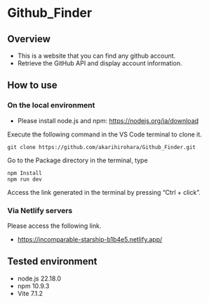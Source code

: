 # Github_Finder

## Overview
- This is a website that you can find any github account.
- Retrieve the GitHub API and display account information.

## How to use
### On the local environment
- Please install node.js and npm: https://nodejs.org/ja/download

Execute the following command in the VS Code terminal to clone it.
 ```
 git clone https://github.com/akarihirohara/Github_Finder.git
 ```

Go to the Package directory in the terminal, type
```
npm Install
npm run dev
```

Access the link generated in the terminal by pressing “Ctrl + click”.

### Via Netlify servers
Please access the following link.
- https://incomparable-starship-b1b4e5.netlify.app/

## Tested environment
- node.js 22.18.0
- npm 10.9.3
- Vite 7.1.2
